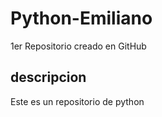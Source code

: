 # Python-Emiliano
1er Repositorio creado en GitHub

## descripcion
Este es un repositorio de python
